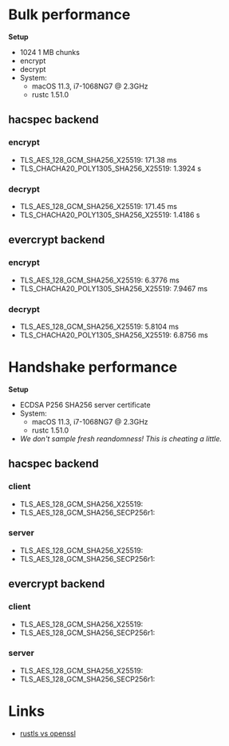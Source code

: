 # Bulk performance

**Setup**
* 1024 1 MB chunks
* encrypt
* decrypt
* System:
    * macOS 11.3, i7-1068NG7 @ 2.3GHz
    * rustc 1.51.0

## hacspec backend
### encrypt
* TLS_AES_128_GCM_SHA256_X25519: 171.38 ms
* TLS_CHACHA20_POLY1305_SHA256_X25519: 1.3924 s

### decrypt
* TLS_AES_128_GCM_SHA256_X25519: 171.45 ms
* TLS_CHACHA20_POLY1305_SHA256_X25519: 1.4186 s

## evercrypt backend
### encrypt
* TLS_AES_128_GCM_SHA256_X25519: 6.3776 ms
* TLS_CHACHA20_POLY1305_SHA256_X25519: 7.9467 ms

### decrypt
* TLS_AES_128_GCM_SHA256_X25519: 5.8104 ms
* TLS_CHACHA20_POLY1305_SHA256_X25519: 6.8756 ms

# Handshake performance

**Setup**
* ECDSA P256 SHA256 server certificate
* System:
    * macOS 11.3, i7-1068NG7 @ 2.3GHz
    * rustc 1.51.0
* *We don't sample fresh reandomness! This is cheating a little.*

## hacspec backend
### client
* TLS_AES_128_GCM_SHA256_X25519:
* TLS_AES_128_GCM_SHA256_SECP256r1:

### server
* TLS_AES_128_GCM_SHA256_X25519:
* TLS_AES_128_GCM_SHA256_SECP256r1:

## evercrypt backend
### client
* TLS_AES_128_GCM_SHA256_X25519:
* TLS_AES_128_GCM_SHA256_SECP256r1:

### server
* TLS_AES_128_GCM_SHA256_X25519:
* TLS_AES_128_GCM_SHA256_SECP256r1:

# Links
* [rustls vs openssl](https://jbp.io/2019/07/01/rustls-vs-openssl-performance.html)
